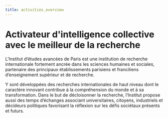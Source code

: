```yaml
---
title: activities_overview
---
```

# Activateur d'intelligence collective avec le meilleur de la recherche

L’Institut d’études avancées de Paris est une institution de recherche internationale fortement ancrée dans les sciences humaines et sociales, partenaire des principaux établissements parisiens et franciliens d’enseignement supérieur et de recherche. 

Y sont développées des recherches internationales de haut niveau dont le caractère innovant contribue à la compréhension du monde et à sa transformation. Dans le but de décloisonner la recherche, l’Institut propose aussi des temps d’échanges associant universitaires, citoyens, industriels et décideurs politiques favorisant la réflexion sur les défis sociétaux présents et futurs.